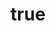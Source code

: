 ---
layout: page
permalink: /about/
title:
  en: "About Us"
  vi: "Về chúng tôi"
summary:
  en: "Discover Business AI Lab—an applied AI group advancing research and deployment across business, healthcare, policy, and core AI."
  vi: "Giới thiệu Business AI Lab—nhóm AI ứng dụng thúc đẩy nghiên cứu và triển khai trong kinh doanh, y tế, chính sách và AI nền tảng."
content_en: |
  ## About Business AI Lab

  Business AI Lab is an applied research group dedicated to building AI systems that deliver measurable impact in the real world.

  ## Research Directions

  - **AI for Business**: Sales & marketing analytics and personalization; banking and risk; finance forecasting and decision support; e-commerce search, recommendation and pricing; manufacturing optimization and predictive maintenance.
  - **AI for Healthcare**: Body-sound AI (acoustic biomarkers), early disease diagnosis, and telemedicine decision support.
  - **AI for Policy Making**: Data-driven policy design, evaluation, and simulation for public and corporate governance.
  - **Applied AI Foundations**: Computer vision, natural language processing, cybersecurity, and wireless networks.

  ## Our Approach

  We combine rigorous research with production-grade engineering and partnerships with industry, hospitals, and public agencies. We emphasize reproducibility, open benchmarks, and responsible deployment.

  ## Lab Culture

  - On-site discipline: minimum **3 days/week** working at the lab.
  - **Weekly check-ins**: students meet supervisors at least **once per week** to report progress.
  - **Lab seminar**: every **Thursday at 14:00**.

  ## Collaborate with Us

  We welcome students, researchers, and partners who want to co-develop impactful AI solutions.

content_vi: |
  ## Giới thiệu Business AI Lab

  Business AI Lab là nhóm nghiên cứu AI ứng dụng, tập trung xây dựng các hệ thống AI mang lại tác động thực tế và đo lường được.

  ## Hướng nghiên cứu

  - **AI cho Kinh doanh**: phân tích & cá nhân hóa Sales & Marketing; ngân hàng và quản trị rủi ro; tài chính—dự báo & hỗ trợ quyết định; thương mại điện tử—tìm kiếm, gợi ý và định giá; sản xuất—tối ưu vận hành & bảo trì dự đoán.
  - **AI cho Y tế**: Body Sound AI (dấn ấn âm học), chẩn đoán sớm bệnh và hỗ trợ khám chữa bệnh từ xa.
  - **AI cho Hoạch định Chính sách**: thiết kế, đánh giá và mô phỏng chính sách dựa trên dữ liệu cho khu vực công và doanh nghiệp.
  - **AI nền tảng ứng dụng**: thị giác máy tính, xử lý ngôn ngữ tự nhiên, an ninh mạng và mạng không dây.

  ## Cách tiếp cận

  Kết hợp chuẩn mực học thuật với kỹ thuật triển khai thực tế; hợp tác chặt chẽ với doanh nghiệp, bệnh viện và cơ quan công. Chúng tôi đề cao tính tái lập, benchmark mở và triển khai có trách nhiệm.

  ## Văn hóa làm việc

  - Kỷ luật làm việc trực tiếp tại Lab tối thiểu **3 ngày/tuần**.
  - **Sinh viên gặp giảng viên hướng dẫn ít nhất 01 lần/tuần** để báo cáo tiến độ.
  - **Seminar Lab** diễn ra **14:00 chiều Thứ Năm** hằng tuần.

  ## Hợp tác

  Chúng tôi chào đón sinh viên, nhà nghiên cứu và đối tác cùng phát triển các giải pháp AI tạo khác biệt.
---